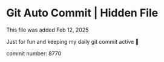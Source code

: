 # Git Auto Commit | Hidden File

This file was added Feb 12, 2025

Just for fun and keeping my daily git commit active 🤪

commit number: 8770
